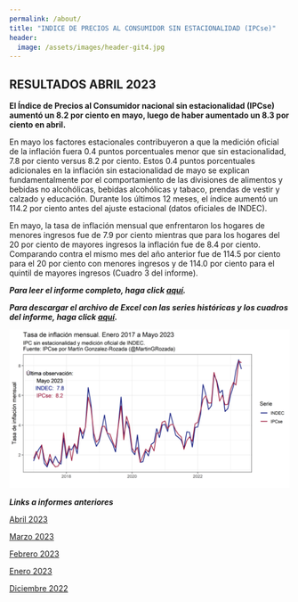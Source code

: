 ```yaml
---
permalink: /about/
title: "INDICE DE PRECIOS AL CONSUMIDOR SIN ESTACIONALIDAD (IPCse)"
header:
  image: /assets/images/header-git4.jpg
---
```


## RESULTADOS ABRIL 2023

**El Índice de Precios al Consumidor nacional sin estacionalidad (IPCse) aumentó un 8.2 por ciento en mayo, luego de haber aumentado un 8.3 por ciento en abril.**

En mayo los factores estacionales contribuyeron a que la medición oficial de la inflación fuera 0.4 puntos porcentuales menor que sin estacionalidad, 7.8 por ciento versus 8.2 por ciento. Estos 0.4 puntos porcentuales adicionales en la inflación sin estacionalidad de mayo se explican fundamentalmente por el comportamiento de las divisiones de alimentos y bebidas no alcohólicas, bebidas alcohólicas y tabaco, prendas de vestir y calzado y educación. Durante los últimos 12 meses, el índice aumentó un 114.2 por ciento antes del ajuste estacional (datos oficiales de INDEC).<br>

En mayo, la tasa de inflación mensual que enfrentaron los hogares de menores ingresos fue de 7.9 por ciento mientras que para los hogares del 20 por ciento de mayores ingresos la inflación fue de 8.4 por ciento. Comparando contra el mismo mes del año anterior fue de 114.5 por ciento para el 20 por ciento con menores ingresos y de 114.0 por ciento para el quintil de mayores ingresos (Cuadro 3 del informe). <br>

***Para leer el informe completo, haga click [aquí](https://mrozada.github.io/IPCse/).***

***Para descargar el archivo de Excel con las series históricas y los cuadros del informe, haga click [aquí](https://github.com/mrozada/mrozada.github.io/raw/master/assets/excel/IPCse%20-%20Series%20hist%C3%B3ricas.xlsx).***


![Serie de tiempo IPCse e INDEC](/assets/images/LinePlotStatic.png)


***Links a informes anteriores***

[Abril 2023](https://github.com/mrozada/mrozada.github.io/blob/master/assets/pdf/IPCse%20-%202023-04%20-%20INDICE%20DE%20PRECIOS%20AL%20CONSUMIDOR%20SIN%20ESTACIONALIDAD.pdf)

[Marzo 2023](https://github.com/mrozada/mrozada.github.io/blob/master/assets/pdf/IPCse%20-%202023-03%20-%20INDICE%20DE%20PRECIOS%20AL%20CONSUMIDOR%20SIN%20ESTACIONALIDAD.pdf)

[Febrero 2023](https://github.com/mrozada/mrozada.github.io/blob/master/assets/pdf/IPCse%20-%202023-02%20-%20INDICE%20DE%20PRECIOS%20AL%20CONSUMIDOR%20SIN%20ESTACIONALIDAD.pdf)

[Enero 2023](https://github.com/mrozada/mrozada.github.io/blob/master/assets/pdf/IPCse%20-%202023-01%20-%20INDICE%20DE%20PRECIOS%20AL%20CONSUMIDOR%20SIN%20ESTACIONALIDAD.pdf)

[Diciembre 2022](https://github.com/mrozada/mrozada.github.io/blob/master/assets/pdf/IPCse%20-%202022-12%20-%20INDICE%20DE%20PRECIOS%20AL%20CONSUMIDOR%20SIN%20ESTACIONALIDAD.pdf)
